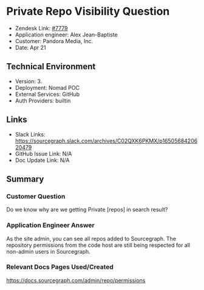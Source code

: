   ​
# Private Repo Visibility Question <!-- Ticket Title  Hint: include keywords to make it searchable -->

- Zendesk Link: [#7779](https://sourcegraph.zendesk.com/agent/tickets/7779)
- Application engineer: Alex Jean-Baptiste
- Customer: Pandora Media, Inc. <!-- Redact if this contains personally identifying information -->
- Date: Apr 21

<!-- Data populated from integration, speak to Ben Gordon or Michael Bali if not working -->
<!-- During Internal team trial, fill missing data manually (we are waiting for all data to sync) -->

## Technical Environment
- Version: ​3.
- Deployment: Nomad POC
- External Services: GitHub
- Auth Providers: builtin


## Links
<!-- Data for application engineer manual entry -->
- Slack Links: https://sourcegraph.slack.com/archives/C02QXK6PKMX/p1650568420620479
- GitHub Issue Link: N/A
- Doc Update Link: N/A

## Summary
### Customer Question
​Do we know why are we getting Private [repos] in search result?

### Application Engineer Answer
As the site admin, you can see all repos added to Sourcegraph. The repository permissions from the code host are still being respected for all non-admin users in Sourcegraph. 
​
### Relevant Docs Pages Used/Created
https://docs.sourcegraph.com/admin/repo/permissions

<!-- Once complete, upload a copy to https://github.com/sourcegraph/support-tools-internal/tree/main/resolved-tickets as a .md file -->
<!-- Name the file 7779.md -->
